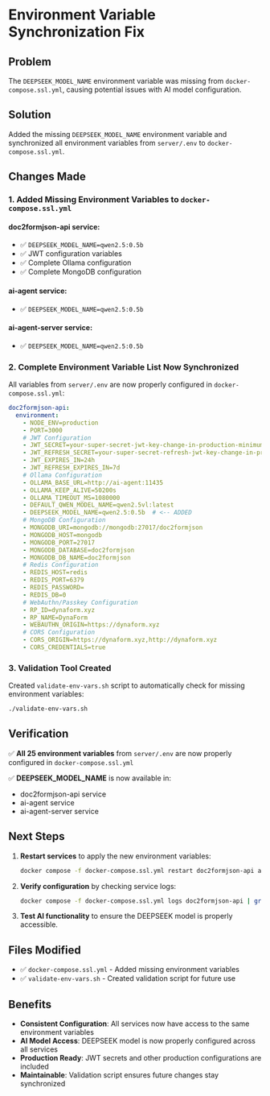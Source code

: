 # Environment Variable Synchronization Fix

## Problem
The `DEEPSEEK_MODEL_NAME` environment variable was missing from `docker-compose.ssl.yml`, causing potential issues with AI model configuration.

## Solution
Added the missing `DEEPSEEK_MODEL_NAME` environment variable and synchronized all environment variables from `server/.env` to `docker-compose.ssl.yml`.

## Changes Made

### 1. Added Missing Environment Variables to `docker-compose.ssl.yml`

#### doc2formjson-api service:
- ✅ `DEEPSEEK_MODEL_NAME=qwen2.5:0.5b`
- ✅ JWT configuration variables
- ✅ Complete Ollama configuration
- ✅ Complete MongoDB configuration

#### ai-agent service:
- ✅ `DEEPSEEK_MODEL_NAME=qwen2.5:0.5b`

#### ai-agent-server service:
- ✅ `DEEPSEEK_MODEL_NAME=qwen2.5:0.5b`

### 2. Complete Environment Variable List Now Synchronized

All variables from `server/.env` are now properly configured in `docker-compose.ssl.yml`:

```yaml
doc2formjson-api:
  environment:
    - NODE_ENV=production
    - PORT=3000
    # JWT Configuration
    - JWT_SECRET=your-super-secret-jwt-key-change-in-production-minimum-256-bits
    - JWT_REFRESH_SECRET=your-super-secret-refresh-jwt-key-change-in-production-minimum-256-bits
    - JWT_EXPIRES_IN=24h
    - JWT_REFRESH_EXPIRES_IN=7d
    # Ollama Configuration
    - OLLAMA_BASE_URL=http://ai-agent:11435
    - OLLAMA_KEEP_ALIVE=50200s
    - OLLAMA_TIMEOUT_MS=1080000
    - DEFAULT_QWEN_MODEL_NAME=qwen2.5vl:latest
    - DEEPSEEK_MODEL_NAME=qwen2.5:0.5b  # <-- ADDED
    # MongoDB Configuration
    - MONGODB_URI=mongodb://mongodb:27017/doc2formjson
    - MONGODB_HOST=mongodb
    - MONGODB_PORT=27017
    - MONGODB_DATABASE=doc2formjson
    - MONGODB_DB_NAME=doc2formjson
    # Redis Configuration
    - REDIS_HOST=redis
    - REDIS_PORT=6379
    - REDIS_PASSWORD=
    - REDIS_DB=0
    # WebAuthn/Passkey Configuration
    - RP_ID=dynaform.xyz
    - RP_NAME=DynaForm
    - WEBAUTHN_ORIGIN=https://dynaform.xyz
    # CORS Configuration
    - CORS_ORIGIN=https://dynaform.xyz,http://dynaform.xyz
    - CORS_CREDENTIALS=true
```

### 3. Validation Tool Created

Created `validate-env-vars.sh` script to automatically check for missing environment variables:

```bash
./validate-env-vars.sh
```

## Verification

✅ **All 25 environment variables** from `server/.env` are now properly configured in `docker-compose.ssl.yml`

✅ **DEEPSEEK_MODEL_NAME** is now available in:
- doc2formjson-api service
- ai-agent service  
- ai-agent-server service

## Next Steps

1. **Restart services** to apply the new environment variables:
   ```bash
   docker compose -f docker-compose.ssl.yml restart doc2formjson-api ai-agent ai-agent-server
   ```

2. **Verify configuration** by checking service logs:
   ```bash
   docker compose -f docker-compose.ssl.yml logs doc2formjson-api | grep -i deepseek
   ```

3. **Test AI functionality** to ensure the DEEPSEEK model is properly accessible.

## Files Modified

- ✅ `docker-compose.ssl.yml` - Added missing environment variables
- ✅ `validate-env-vars.sh` - Created validation script for future use

## Benefits

- **Consistent Configuration**: All services now have access to the same environment variables
- **AI Model Access**: DEEPSEEK model is now properly configured across all services
- **Production Ready**: JWT secrets and other production configurations are included
- **Maintainable**: Validation script ensures future changes stay synchronized
